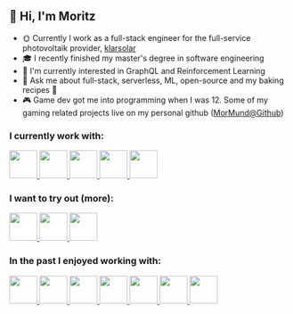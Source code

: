 ## 👋 Hi, I'm Moritz

* 🌞 Currently I work as a full-stack engineer for the full-service photovoltaik provider, [klarsolar](https://www.klarsolar.de)
* 🎓 I recently finished my master's degree in software engineering
* 🌱 I'm currently interested in GraphQL and Reinforcement Learning
* 💭 Ask me about full-stack, serverless, ML, open-source and my baking recipes 🍰
* 🎮 Game dev got me into programming when I was 12. Some of my gaming related projects live on my personal github ([MorMund@Github](https://github.com/MorMund))

### I currently work with:

<a href="https://www.typescriptlang.org/">
    <img height="50" alt-text="Typescript" src="https://cdn.jsdelivr.net/gh/devicons/devicon/icons/typescript/typescript-plain.svg"/>
</a>
<a href="https://www.docker.com/">
    <img height="50" alt-text="Docker" src="https://cdn.jsdelivr.net/gh/devicons/devicon/icons/docker/docker-plain.svg"/>
</a>
<a href="https://angular.io/">
    <img height="50" alt-text="Angular" src="https://cdn.jsdelivr.net/gh/devicons/devicon/icons/angularjs/angularjs-plain.svg"/>
</a>
<a href="https://nestjs.com/">
    <img height="50" alt-text="Angular" src="https://cdn.jsdelivr.net/gh/devicons/devicon/icons/nestjs/nestjs-plain.svg"/>
</a>
<a href="https://nodejs.org">
    <img height="50" alt-text="Node.js" src="https://cdn.jsdelivr.net/gh/devicons/devicon/icons/nodejs/nodejs-plain.svg"/>
</a>


### I want to try out (more):
<a href="https://deno.land/">
    <img height="50" alt-text="Deno" src="https://cdn.jsdelivr.net/gh/devicons/devicon/icons/denojs/denojs-original.svg" style="background-color:white"/>
</a>
<a href="https://www.rust-lang.org/">
    <img height="50" alt-text="Rust" src="https://cdn.jsdelivr.net/gh/devicons/devicon/icons/rust/rust-plain.svg" style="background-color:white"/>
</a>
<a href="https://flutter.dev/">
    <img height="50" alt-text="Flutter" src="https://cdn.jsdelivr.net/gh/devicons/devicon/icons/flutter/flutter-original.svg"/>
</a>

### In the past I enjoyed working with:
<a href="https://kotlinlang.org/">
    <img height="50" alt-text="Kotlin" src="https://cdn.jsdelivr.net/gh/devicons/devicon/icons/kotlin/kotlin-original.svg"/>
</a>
<a href="https://aws.amazon.com/">
    <img height="50" alt-text="AWS" src="https://cdn.jsdelivr.net/gh/devicons/devicon/icons/amazonwebservices/amazonwebservices-original.svg"/>
</a>
<a href="https://docs.microsoft.com/en-us/dotnet/csharp/">
    <img height="50" alt-text="C sharp" src="https://cdn.jsdelivr.net/gh/devicons/devicon/icons/csharp/csharp-original.svg"/>
</a>
<a href="https://www.android.com/">
    <img height="50" alt-text="Android" src="https://cdn.jsdelivr.net/gh/devicons/devicon/icons/android/android-plain.svg"/>
</a>
<a href="https://vuejs.org/">
    <img height="50" alt-text="Vue.js" src="https://cdn.jsdelivr.net/gh/devicons/devicon/icons/vuejs/vuejs-original.svg"/>
</a>
<a href="https://www.tensorflow.org/">
    <img height="50" alt-text="Tensorflow" src="https://cdn.jsdelivr.net/gh/devicons/devicon/icons/tensorflow/tensorflow-original.svg"/>
</a>
<a href="https://www.python.org/">
    <img height="50" alt-text="Python" src="https://cdn.jsdelivr.net/gh/devicons/devicon/icons/python/python-plain.svg"/>
</a>
